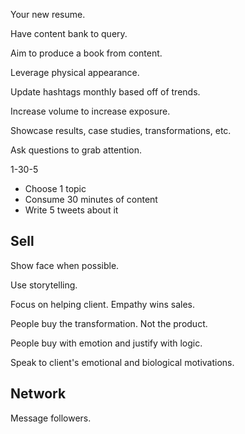 Your new resume.

Have content bank to query.

Aim to produce a book from content.

Leverage physical appearance.

Update hashtags monthly based off of trends.

Increase volume to increase exposure.

Showcase results, case studies, transformations, etc.

Ask questions to grab attention.

1-30-5

- Choose 1 topic
- Consume 30 minutes of content
- Write 5 tweets about it

## Sell

Show face when possible.

Use storytelling.

Focus on helping client. Empathy wins sales.

People buy the transformation. Not the product.

People buy with emotion and justify with logic.

Speak to client's emotional and biological motivations.

## Network

Message followers.
